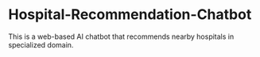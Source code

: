 # Hospital-Recommendation-Chatbot
This is a web-based AI chatbot that recommends nearby hospitals in specialized domain.
